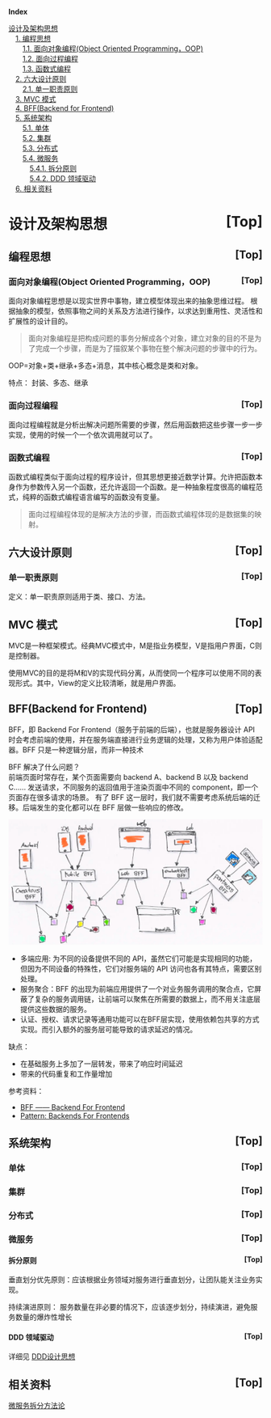 <a name="index">**Index**</a>

<a href="#0">设计及架构思想</a>  
&emsp;<a href="#1">1. 编程思想</a>  
&emsp;&emsp;<a href="#2">1.1. 面向对象编程(Object Oriented Programming，OOP)</a>  
&emsp;&emsp;<a href="#3">1.2. 面向过程编程</a>  
&emsp;&emsp;<a href="#4">1.3. 函数式编程</a>  
&emsp;<a href="#5">2. 六大设计原则</a>  
&emsp;&emsp;<a href="#6">2.1. 单一职责原则</a>  
&emsp;<a href="#7">3. MVC 模式</a>  
&emsp;<a href="#8">4. BFF(Backend for Frontend)</a>  
&emsp;<a href="#9">5. 系统架构</a>  
&emsp;&emsp;<a href="#10">5.1. 单体</a>  
&emsp;&emsp;<a href="#11">5.2. 集群</a>  
&emsp;&emsp;<a href="#12">5.3. 分布式</a>  
&emsp;&emsp;<a href="#13">5.4. 微服务</a>  
&emsp;&emsp;&emsp;<a href="#14">5.4.1. 拆分原则</a>  
&emsp;&emsp;&emsp;<a href="#15">5.4.2. DDD 领域驱动</a>  
&emsp;<a href="#16">6. 相关资料</a>  
# <a name="0">设计及架构思想</a><a style="float:right;text-decoration:none;" href="#index">[Top]</a>

## <a name="1">编程思想</a><a style="float:right;text-decoration:none;" href="#index">[Top]</a>

### <a name="2">面向对象编程(Object Oriented Programming，OOP)</a><a style="float:right;text-decoration:none;" href="#index">[Top]</a>
面向对象编程思想是以现实世界中事物，建立模型体现出来的抽象思维过程。
根据抽象的模型，依照事物之间的关系及方法进行操作，以求达到重用性、灵活性和扩展性的设计目的。
> 面向对象编程是把构成问题的事务分解成各个对象，建立对象的目的不是为了完成一个步骤，而是为了描叙某个事物在整个解决问题的步骤中的行为。

OOP=对象+类+继承+多态+消息，其中核心概念是类和对象。

特点： 封装、多态、继承

### <a name="3">面向过程编程</a><a style="float:right;text-decoration:none;" href="#index">[Top]</a>
面向过程编程就是分析出解决问题所需要的步骤，然后用函数把这些步骤一步一步实现，使用的时候一个一个依次调用就可以了。

### <a name="4">函数式编程</a><a style="float:right;text-decoration:none;" href="#index">[Top]</a>
函数式编程类似于面向过程的程序设计，但其思想更接近数学计算。允许把函数本身作为参数传入另一个函数，还允许返回一个函数。是一种抽象程度很高的编程范式，纯粹的函数式编程语言编写的函数没有变量。
> 面向过程编程体现的是解决方法的步骤，而函数式编程体现的是数据集的映射。

## <a name="5">六大设计原则</a><a style="float:right;text-decoration:none;" href="#index">[Top]</a>
### <a name="6">单一职责原则</a><a style="float:right;text-decoration:none;" href="#index">[Top]</a>
定义：单一职责原则适用于类、接口、方法。

## <a name="7">MVC 模式</a><a style="float:right;text-decoration:none;" href="#index">[Top]</a>
MVC是一种框架模式。经典MVC模式中，M是指业务模型，V是指用户界面，C则是控制器。

使用MVC的目的是将M和V的实现代码分离，从而使同一个程序可以使用不同的表现形式。其中，View的定义比较清晰，就是用户界面。

## <a name="8">BFF(Backend for Frontend)</a><a style="float:right;text-decoration:none;" href="#index">[Top]</a>
BFF，即 Backend For Frontend（服务于前端的后端），也就是服务器设计 API 时会考虑前端的使用，并在服务端直接进行业务逻辑的处理，又称为用户体验适配器。BFF 只是一种逻辑分层，而非一种技术

BFF 解决了什么问题？\
前端页面时常存在，某个页面需要向 backend A、backend B 以及 backend C...... 发送请求，不同服务的返回值用于渲染页面中不同的 component，即一个页面存在很多请求的场景。
有了 BFF 这一层时，我们就不需要考虑系统后端的迁移。后端发生的变化都可以在 BFF 层做一些响应的修改。

![image](https://raw.githubusercontent.com/rbmonster/file-storage/main/learning-note//design/systemdesign/bff.png)

- 多端应用: 为不同的设备提供不同的 API，虽然它们可能是实现相同的功能，但因为不同设备的特殊性，它们对服务端的 API 访问也各有其特点，需要区别处理。
- 服务聚合：BFF 的出现为前端应用提供了一个对业务服务调用的聚合点，它屏蔽了复杂的服务调用链，让前端可以聚焦在所需要的数据上，而不用关注底层提供这些数据的服务。
- 认证、授权、请求记录等通用功能可以在BFF层实现，使用依赖包共享的方式实现。而引入额外的服务层可能导致的请求延迟的情况。

缺点：
- 在基础服务上多加了一层转发，带来了响应时间延迟
- 带来的代码重复和工作量增加

参考资料：
- [BFF —— Backend For Frontend](https://www.jianshu.com/p/eb1875c62ad3)
- [Pattern: Backends For Frontends](https://samnewman.io/patterns/architectural/bff/)
## <a name="9">系统架构</a><a style="float:right;text-decoration:none;" href="#index">[Top]</a>

### <a name="10">单体</a><a style="float:right;text-decoration:none;" href="#index">[Top]</a>

### <a name="11">集群</a><a style="float:right;text-decoration:none;" href="#index">[Top]</a>

### <a name="12">分布式</a><a style="float:right;text-decoration:none;" href="#index">[Top]</a>

### <a name="13">微服务</a><a style="float:right;text-decoration:none;" href="#index">[Top]</a>

#### <a name="14">拆分原则</a><a style="float:right;text-decoration:none;" href="#index">[Top]</a>
垂直划分优先原则：应该根据业务领域对服务进行垂直划分，让团队能关注业务实现。

持续演进原则： 服务数量在非必要的情况下，应该逐步划分，持续演进，避免服务数量的爆炸性增长


#### <a name="15">DDD 领域驱动</a><a style="float:right;text-decoration:none;" href="#index">[Top]</a>
详细见
[DDD设计思想](https://github.com/rbmonster/learning-note/blob/master/src/main/java/com/toc/DDD.md)

## <a name="16">相关资料</a><a style="float:right;text-decoration:none;" href="#index">[Top]</a>
[微服务拆分方法论](https://blog.csdn.net/no_game_no_life_/article/details/103390169)
